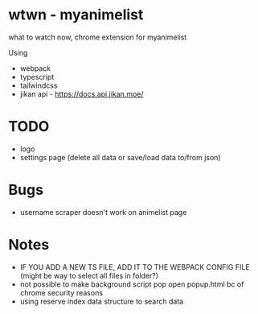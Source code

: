 # wtwn - myanimelist

what to watch now, chrome extension for myanimelist

Using

-   webpack
-   typescript
-   tailwindcss
-   jikan api - https://docs.api.jikan.moe/

# TODO

-   logo
-   settings page (delete all data or save/load data to/from json)

# Bugs

-   username scraper doesn't work on animelist page

# Notes

-   IF YOU ADD A NEW TS FILE, ADD IT TO THE WEBPACK CONFIG FILE (might be way to select all files in folder?)
-   not possible to make background script pop open popup.html bc of chrome security reasons
-   using reserve index data structure to search data
